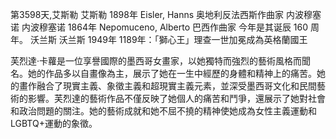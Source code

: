 第3598天,艾斯勒
艾斯勒 1898年
Eisler, Hanns 奥地利反法西斯作曲家
内波穆塞诺
内波穆塞诺 1864年
Nepomuceno, Alberto 巴西作曲家
今年是其诞辰 160 周年。
沃兰斯
沃兰斯 1949年
 1189年：「獅心王」理查一世加冕成為英格蘭國王

 芙烈達·卡蘿是一位享譽國際的墨西哥女畫家，以她獨特而強烈的藝術風格而聞名。她的作品多以自畫像為主，展示了她在一生中經歷的身體和精神上的痛苦。她的畫作融合了現實主義、象徵主義和超現實主義元素，並深受墨西哥文化和民間藝術的影響。芙烈達的藝術作品不僅反映了她個人的痛苦和鬥爭，還展示了她對社會和政治問題的關注。她的藝術成就和她不屈不撓的精神使她成為女性主義運動和LGBTQ+運動的象徵。
